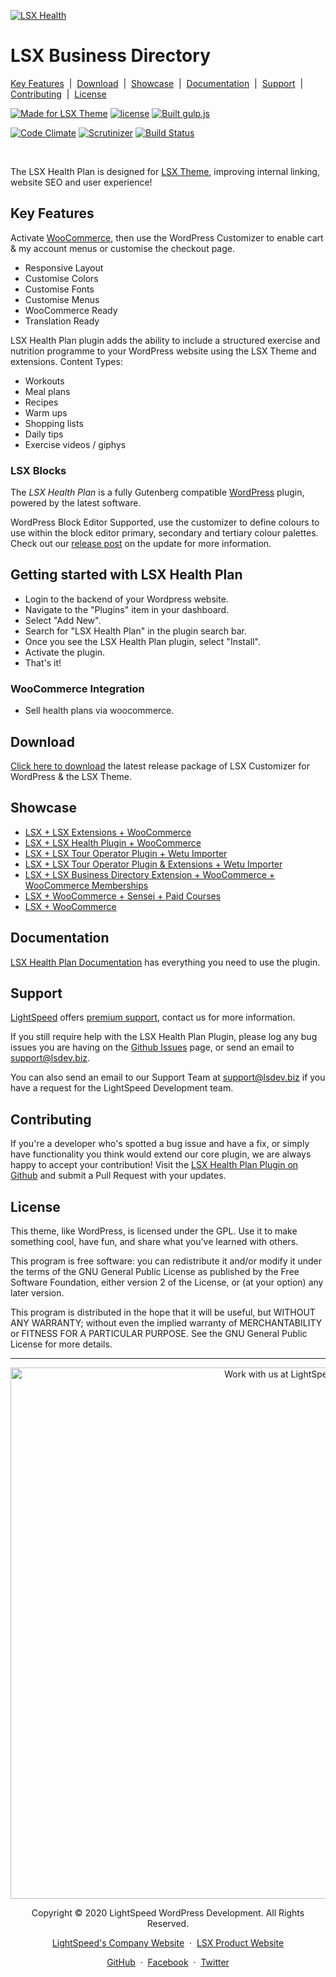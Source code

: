 <p align="left"><a target="_blank" href="https://www.lsdev.biz/lsx/extensions/health-plan/"><img src="https://www.lsdev.biz/lsx/wp-content/uploads/2020/10/lsx-health-plan-banner-1544x500-1.png" alt="LSX Health"></a>
</p>
<h1 align="left">LSX Business Directory</h1>

<p align="left">
	<a href="#key-features">Key Features</a>
	&nbsp;|&nbsp;
	<a href="#download">Download</a>
	&nbsp;|&nbsp;
	<a href="#showcase">Showcase</a>
	&nbsp;|&nbsp;
  <a href="#documentation">Documentation</a>
	&nbsp;|&nbsp;
	<a href="#support">Support</a>
	&nbsp;|&nbsp;
  <a href="#contributing">Contributing</a>
	&nbsp;|&nbsp;
	<a href="#license">License</a>
</p>

<p align="left">
  <a href="https://www.lsdev.biz/lsx/"><img src="https://www.lsdev.biz/lsx/wp-content/uploads/2019/06/Designed-for-LSX-Theme-blue.png" alt="Made for LSX Theme"></a>
  <a href="https://www.gnu.org/licenses/gpl-3.0.en.html"><img src="https://poser.pugx.org/woocommerce/woocommerce/license" alt="license"></a>
  <a href="http://gulpjs.com/"><img src="https://img.shields.io/badge/built%20with-gulp.js-green.svg" alt="Built gulp.js"></a> 
</p>
<p align="left">
  <a href="https://codeclimate.com/github/lightspeeddevelopment/lsx-health-plan/"><img src="https://codeclimate.com/github/lightspeeddevelopment/lsx-health-plan/badges/gpa.svg" alt="Code Climate"></a>
  <a href="https://scrutinizer-ci.com/g/lightspeeddevelopment/lsx-health-plan/?branch=master"><img src="https://scrutinizer-ci.com/g/lightspeeddevelopment/lsx-health-plan/badges/quality-score.png?b=master" alt="Scrutinizer"></a>
  <a href="https://travis-ci.org/lightspeeddevelopment/lsx-health-plan/"><img src="https://travis-ci.org/lightspeeddevelopment/lsx-health-plan.svg?branch=master" alt="Build Status"></a>
</p>
  

<br>



The LSX Health Plan is designed for [LSX Theme](https://lsdev.biz/lsx/), improving internal linking, website SEO and user experience!


## Key Features

Activate [WooCommerce](https://woocommerce.com/), then use the WordPress Customizer to enable cart & my account menus or customise the checkout page.

* Responsive Layout
* Customise Colors
* Customise Fonts
* Customise Menus
* WooCommerce Ready 
* Translation Ready

LSX Health Plan plugin adds the ability to include a structured exercise and nutrition programme to your WordPress website using the LSX Theme and extensions. Content Types:

- Workouts
- Meal plans
- Recipes
- Warm ups
- Shopping lists
- Daily tips
- Exercise videos / giphys

### LSX Blocks

The _LSX Health Plan_ is a fully Gutenberg compatible [WordPress](https://wordpress.org) plugin, powered by the latest software.

WordPress Block Editor Supported, use the customizer to define colours to use within the block editor primary, secondary and tertiary colour palettes. Check out our [release post](https://www.lsdev.biz/lsx-blocks-available-on-wordpress-org/) on the update for more information.

## Getting started with LSX Health Plan

- Login to the backend of your Wordpress website.
- Navigate to the "Plugins" item in your dashboard.
- Select "Add New".
- Search for "LSX Health Plan" in the plugin search bar.
- Once you see the LSX Health Plan plugin, select "Install".
- Activate the plugin.
- That's it!

### WooCommerce Integration

* Sell health plans via woocommerce.

## Download

[Click here to download](https://downloads.wordpress.org/plugins/lsx-health-plan.zip) the latest release package of LSX Customizer for WordPress & the LSX Theme.

## Showcase

* [LSX + LSX Extensions + WooCommerce](https://lsx-demo.lsdev.biz/)
* [LSX + LSX Health Plugin + WooCommerce](https://lsx-health-plan.lsdev.biz/)
* [LSX + LSX Tour Operator Plugin + Wetu Importer](https://tour-operator-demo.lsdev.biz/)
* [LSX + LSX Tour Operator Plugin & Extensions + Wetu Importer](https://to-demo.lsdev.biz/)
* [LSX + LSX Business Directory Extension + WooCommerce + WooCommerce Memberships](https://lsx-business-directory.lsdev.biz/)
* [LSX + WooCommerce + Sensei + Paid Courses](https://lsx-sensei-demo.lsdev.biz/)
* [LSX + WooCommerce](https://lsx-woocommerce-demo.lsdev.biz/)

## Documentation

[LSX Health Plan Documentation](https://lsdev.biz/lsx/documentation/lsx-health-plan/) has everything you need to use the plugin.

## Support

[LightSpeed](https://www.lsdev.biz/) offers [premium support](https://www.lsdev.biz/contact/), contact us for more information.

If you still require help with the LSX Health Plan Plugin, please log any bug issues you are having on the [Github Issues](https://github.com/lightspeeddevelopment/lsx-health-plan/issues) page, or send an email to [support@lsdev.biz](mailto:support@lsdev.biz).

You can also send an email to our Support Team at [support@lsdev.biz](mailto:support@lsdev.biz) if you have a request for the LightSpeed Development team.

## Contributing

If you're a developer who's spotted a bug issue and have a fix, or simply have functionality you think would extend our core plugin, we are always happy to accept your contribution! Visit the [LSX Health Plan Plugin on Github](https://github.com/lightspeeddevelopment/lsx-health-plan/) and submit a Pull Request with your updates.


## License

This theme, like WordPress, is licensed under the GPL. Use it to make something cool, have fun, and share what you've learned with others.

This program is free software: you can redistribute it and/or modify it under the terms of the GNU General Public License as published by the Free Software Foundation, either version 2 of the License, or (at your option) any later version.

This program is distributed in the hope that it will be useful, but WITHOUT ANY WARRANTY; without even the implied warranty of MERCHANTABILITY or FITNESS FOR A PARTICULAR PURPOSE. See the GNU General Public License for more details.



---
<p align="center">
  <a href="https://www.lsdev.biz/contact/"><img src="https://www.lsdev.biz/wp-content/uploads/2020/02/work-with-lightspeed.png" width="850" alt="Work with us at LightSpeed"></a>
</p>
<p align="center">
  Copyright © 2020 LightSpeed WordPress Development. All Rights Reserved.
</p>
<p align="center">
  <a href="https://www.lsdev.biz">LightSpeed's Company Website</a> &nbsp;&middot;&nbsp;
  <a href="https://www.lsdev.biz/lsx/">LSX Product Website</a>
</p>
<p align="center">
  <a href="https://github.com/lightspeeddevelopment">GitHub</a> &nbsp;&middot;&nbsp;
  <a href="https://facebook.com/lightspeedwordpressdevelopment">Facebook</a> &nbsp;&middot;&nbsp;
  <a href="https://twitter.com/lightspeedwp">Twitter</a>
</p>


